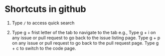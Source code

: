# Shortcuts in github

1. Type `/` to access quick search

2. Type g + frist letter of the tab to navigate to the tab
e.g., Type g + i on any issue or pull request to go back to the issue listing page.
      Type g + p on any issue or pull request to go back to the pull request page.
      Type g + c to switch to the code page.
